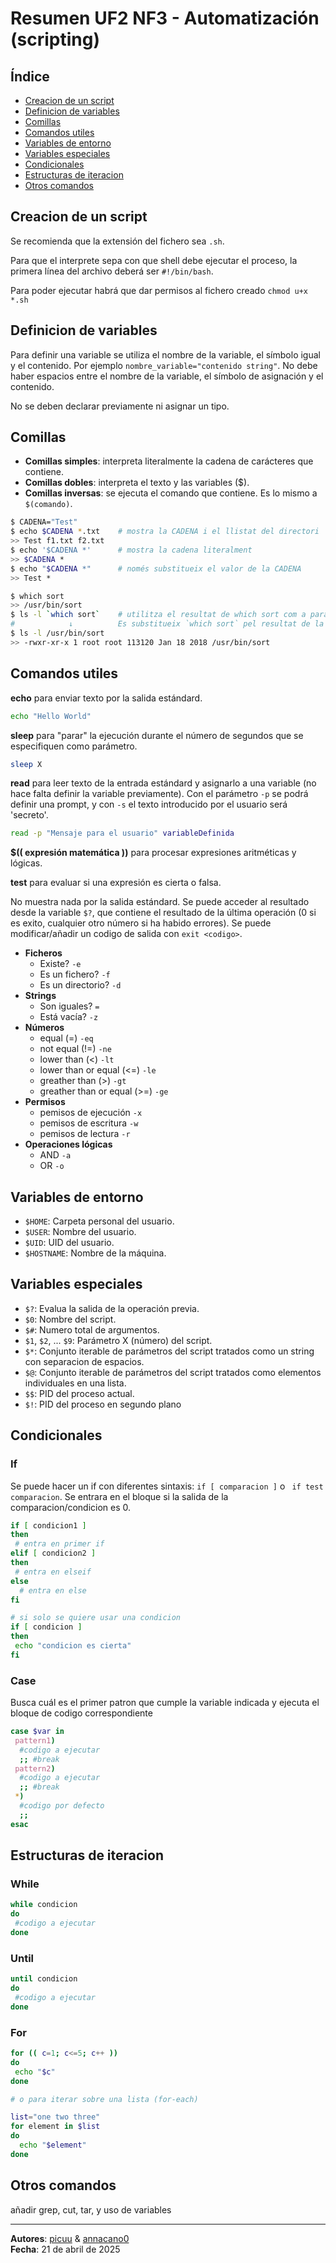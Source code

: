 # Resumen UF2 NF3 - Automatización (scripting)

## Índice
- [Creacion de un script](#creacion-de-un-script)
- [Definicion de variables](#definicion-de-variables)
- [Comillas](#comillas)
- [Comandos utiles](#comandos-utiles)
- [Variables de entorno](#variables-de-entorno)
- [Variables especiales](#variables-especiales)
- [Condicionales](#condicionales)
- [Estructuras de iteracion](#estructuras-de-iteracion)
- [Otros comandos](#otros-comandos)

## Creacion de un script

Se recomienda que la extensión del fichero sea `.sh`.

Para que el interprete sepa con que shell debe ejecutar el proceso, la primera línea del archivo deberá ser `#!/bin/bash`.

Para poder ejecutar habrá que dar permisos al fichero creado `chmod u+x *.sh`

## Definicion de variables

Para definir una variable se utiliza el nombre de la variable, el símbolo igual y el contenido. Por ejemplo `nombre_variable="contenido string"`. No debe haber espacios entre el nombre de la variable, el símbolo de asignación y el contenido.

No se deben declarar previamente ni asignar un tipo.

## Comillas

* **Comillas simples**: interpreta literalmente la cadena de carácteres que contiene.
* **Comillas dobles**: interpreta el texto y las variables ($).
* **Comillas inversas**: se ejecuta el comando que contiene. Es lo mismo a `$(comando)`.

```bash
$ CADENA="Test"
$ echo $CADENA *.txt    # mostra la CADENA i el llistat del directori
>> Test f1.txt f2.txt
$ echo '$CADENA *'      # mostra la cadena literalment
>> $CADENA *
$ echo "$CADENA *"      # només substitueix el valor de la CADENA
>> Test *

$ which sort
>> /usr/bin/sort
$ ls -l `which sort`    # utilitza el resultat de which sort com a paràmetre de ls -l.
#            ↓          Es substitueix `which sort` pel resultat de la comanda
$ ls -l /usr/bin/sort
>> -rwxr-xr-x 1 root root 113120 Jan 18 2018 /usr/bin/sort
```

## Comandos utiles

**echo** para enviar texto por la salida estándard.
```bash
echo "Hello World"
```

**sleep** para "parar" la ejecución durante el número de segundos que se especifiquen como parámetro.
```bash
sleep X
```

**read** para leer texto de la entrada estándard y asignarlo a una variable (no hace falta definir la variable previamente). Con el parámetro `-p` se podrá definir una prompt, y con `-s` el texto introducido por el usuario será 'secreto'.
```bash
read -p "Mensaje para el usuario" variableDefinida
```

**$(( expresión matemática ))** para procesar expresiones aritméticas y lógicas.

**test** para evaluar si una expresión es cierta o falsa.

No muestra nada por la salida estándard. Se puede acceder al resultado desde la variable `$?`, que contiene el resultado de la última operación (0 si es exito, cualquier otro número si ha habido errores). Se puede modificar/añadir un codigo de salida con `exit <codigo>`.

  * **Ficheros**
    * Existe? `-e`
    * Es un fichero? `-f`
    * Es un directorio? `-d`
  * **Strings**
    * Son iguales? `=`
    * Está vacía? `-z`
  * **Números**
    * equal (=) `-eq`
    * not equal (!=) `-ne`
    * lower than (<) `-lt`
    * lower than or equal (<=) `-le`
    * greather than (>) `-gt`
    * greather than or equal (>=) `-ge`
  * **Permisos**
    * pemisos de ejecución `-x`
    * pemisos de escritura `-w`
    * pemisos de lectura `-r`
  * **Operaciones lógicas**
    * AND `-a`
    * OR `-o`  

## Variables de entorno

* `$HOME`: Carpeta personal del usuario.
* `$USER`: Nombre del usuario.
* `$UID`: UID del usuario.
* `$HOSTNAME`: Nombre de la máquina.

## Variables especiales

* `$?`: Evalua la salida de la operación previa.
* `$0`: Nombre del script.
* `$#`: Numero total de argumentos.
* `$1`, `$2`, ... `$9`: Parámetro X (número) del script.
* `$*`: Conjunto iterable de parámetros del script tratados como un string con separacion de espacios.
* `$@`: Conjunto iterable de parámetros del script tratados como elementos individuales en una lista.
* `$$`: PID del proceso actual.
* `$!`: PID del proceso en segundo plano

## Condicionales

### If

Se puede hacer un if con diferentes sintaxis: `if [ comparacion ]` o ` if test comparacion`. Se entrara en el bloque si la salida de la comparacion/condicion es 0.

```bash
if [ condicion1 ]
then
 # entra en primer if
elif [ condicion2 ]
then
 # entra en elseif
else
  # entra en else
fi

# si solo se quiere usar una condicion
if [ condicion ]
then
 echo "condicion es cierta"
fi
```

### Case

Busca cuál es el primer patron que cumple la variable indicada y ejecuta el bloque de codigo correspondiente

```bash
case $var in
 pattern1)
  #codigo a ejecutar
  ;; #break
 pattern2)
  #codigo a ejecutar
  ;; #break
 *)
  #codigo por defecto
  ;;
esac
```

## Estructuras de iteracion

### While

```bash
while condicion
do
 #codigo a ejecutar
done
```

### Until


```bash
until condicion
do
 #codigo a ejecutar
done
```

### For


```bash
for (( c=1; c<=5; c++ ))
do
 echo "$c"
done

# o para iterar sobre una lista (for-each)

list="one two three"
for element in $list
do
  echo "$element"
done
```

## Otros comandos

añadir grep, cut, tar, y uso de variables

---

**Autores**: [picuu](https://github.com/picuu) & [annacano0](https://github.com/annacano0)  
**Fecha**: 21 de abril de 2025  
